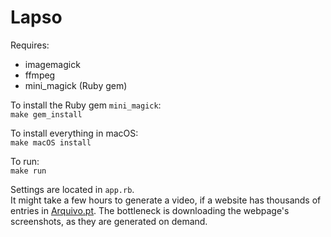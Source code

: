 # Lapso
  
Requires:  
- imagemagick  
- ffmpeg  
- mini_magick (Ruby gem)

To install the Ruby gem ``mini_magick``:  
``make gem_install``

To install everything in macOS:  
``make macOS install``

To run:  
``make run``

Settings are located in ``app.rb``.  
It might take a few hours to generate a video, if a website has thousands of entries in [Arquivo.pt](https://arquivo.pt). The bottleneck is downloading the webpage's screenshots, as they are generated on demand.